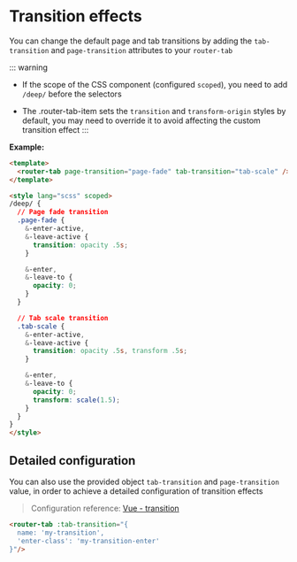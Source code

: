 # Transition effects

You can change the default page and tab transitions by adding the `tab-transition` and `page-transition` attributes to your `router-tab`

::: warning
- If the scope of the CSS component (configured `scoped`), you need to add `/deep/` before the selectors

- The .router-tab-item sets the `transition` and `transform-origin` styles by default, you may need to override it to avoid affecting the custom transition effect
:::

<doc-links api="#tab-transition" demo="/transition/"></doc-links>

**Example:**

``` html {2,6,8,21}
<template>
  <router-tab page-transition="page-fade" tab-transition="tab-scale" />
</template>

<style lang="scss" scoped>
/deep/ {
  // Page fade transition
  .page-fade {
    &-enter-active,
    &-leave-active {
      transition: opacity .5s;
    }

    &-enter,
    &-leave-to {
      opacity: 0;
    }
  }

  // Tab scale transition
  .tab-scale {
    &-enter-active,
    &-leave-active {
      transition: opacity .5s, transform .5s;
    }

    &-enter,
    &-leave-to {
      opacity: 0;
      transform: scale(1.5);
    }
  }
}
</style>

```

## Detailed configuration

You can also use the provided object `tab-transition` and `page-transition` value, in order to achieve a detailed configuration of transition effects

> Configuration reference: [Vue - transition](https://vuejs.org/v2/api/#transition)

``` html
<router-tab :tab-transition="{
  name: 'my-transition',
  'enter-class': 'my-transition-enter'
}"/>
```
